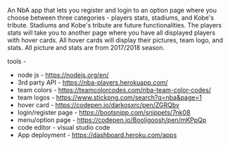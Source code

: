 An NbA app that lets you register and login to an option page where you choose between three categories - players stats, stadiums, and Kobe's tribute. Stadiums and Kobe's tribute are future functionalities. The players stats will take you to another page where you have all displayed players with hover cards. All hover cards will display their pictures, team logo, and stats. All picture and stats are from 2017/2018 season.


tools -
- node js - https://nodejs.org/en/
- 3rd party API - https://nba-players.herokuapp.com/
- team colors - https://teamcolorcodes.com/nba-team-color-codes/ 
- team logos - https://www.stickpng.com/search?q=nba&page=1
- hover card - https://codepen.io/darkosxrc/pen/ZGRQbv 
- login/register page - https://bootsnipp.com/snippets/7nk08
- menu/option page - https://codepen.io/Booligoosh/pen/mKPpQp
- code editor - visual studio code
- App deployment - https://dashboard.heroku.com/apps


